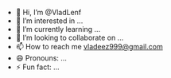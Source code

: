 - 👋 Hi, I’m @VladLenf
- 👀 I’m interested in ...
- 🌱 I’m currently learning ...
- 💞️ I’m looking to collaborate on ...
- 📫 How to reach me vladeez999@gmail.com
- 😄 Pronouns: ...
- ⚡ Fun fact: ...

<!---
VladLenX/VladLenX is a ✨ special ✨ repository because its `README.md` (this file) appears on your GitHub profile.
You can click the Preview link to take a look at your changes.
--->
